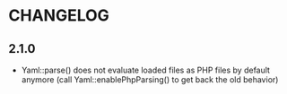 CHANGELOG
=========

2.1.0
-----

 * Yaml::parse() does not evaluate loaded files as PHP files by default
	 anymore (call Yaml::enablePhpParsing() to get back the old behavior)

